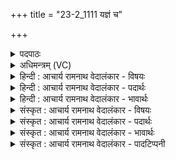 +++
title = "23-2_1111 यज्ञं च"

+++
<details><summary>पदपाठः</summary>

य꣣ज्ञ꣢म्। च꣣। नः। तन्व꣢म्। च꣣। प्रजा꣢म्। प्र꣣। जा꣢म्। च꣣। आदित्यैः꣢। आ꣣। दित्यैः꣢। इ꣡न्द्रः꣢꣯। स꣣ह꣢। सी꣣षधातु। ११११।
</details>

<details><summary>अधिमन्त्रम् (VC)</summary>

- विश्वे देवाः
- भुवन आप्त्यः साधनो वा भौवनः
- द्विपदा त्रिष्टुप्
- धैवतः
</details>

<details><summary>हिन्दी : आचार्य रामनाथ वेदालंकार - विषयः</summary>

अगले मन्त्र में अध्यात्म विषय तथा राष्ट्र का विषय वर्णित है।
</details>

<details><summary>हिन्दी : आचार्य रामनाथ वेदालंकार - पदार्थः</summary>

पदार्थान्वयभाषाः -  (इन्द्रः) हमारा जीवात्मा (आदित्यैः सह) सूर्य के समान ज्ञानसाधक मन-बुद्धि सहित ज्ञानेन्द्रियों के साथ मिलकर, अथवा (इन्द्रः) राष्ट्र का राजा (आदित्यैः सह) विद्वानों के साथ मिलकर (नः) हमारे (यज्ञं च) यज्ञ को, (तन्वं च) शरीर को (प्रजां च) और सन्तति वा राष्ट्र की प्रजा को (सीषधातु) सिद्ध करे ॥२॥ यहाँ श्लेषालङ्कार है ॥२॥
</details>

<details><summary>हिन्दी : आचार्य रामनाथ वेदालंकार - भावार्थः</summary>

भावार्थभाषाः -  जीवात्मा मन,बुद्धि और ज्ञानेन्द्रियों का उपयोग करके सब कुछ सिद्ध कर सकता है। उसी प्रकार विद्वान् प्रजाजन,राजा और राज्याधिकारी मिलकर पुरुषार्थ से सब यज्ञ-सुख,देह-सुख,सन्तति-सुख और प्रजा-सुख सिद्ध कर सकते हैं ॥२॥
</details>

<details><summary>संस्कृत : आचार्य रामनाथ वेदालंकार - विषयः</summary>

अथाऽध्यात्मविषयो राष्ट्रविषयश्चोच्यते।
</details>

<details><summary>संस्कृत : आचार्य रामनाथ वेदालंकार - पदार्थः</summary>

पदार्थान्वयभाषाः -  (इन्द्रः)अस्माकं जीवात्मा(आदित्यैः सह)आदित्यवद् ज्ञानसाधनैर्मनोबुद्धिसहितैः ज्ञानेन्द्रियैः सार्धम्,यद्वा(इन्द्रः)राष्ट्रस्य राजा(आदित्यैः सह)विद्वद्भिः सार्धम् मिलित्वा(नः)अस्माकम्(यज्ञं च)अध्वरं च, (तन्वं च)देहं च, (प्रजां च)सन्ततिं राष्ट्रस्य प्रजां च(सीषधातु)साधयतु ॥२॥ अत्र श्लेषालङ्कारः ॥२॥
</details>

<details><summary>संस्कृत : आचार्य रामनाथ वेदालंकार - भावार्थः</summary>

भावार्थभाषाः -  जीवात्मा मनोबुद्धिज्ञानेन्द्रियाण्युपयुज्य सर्वं साद्धुं शक्नोति। तथैव विद्वांसः प्रजाजना राजा राज्याधिकारिणश्च मिलित्वा पुरुषार्थेन सर्वं यज्ञसुखं,देहसुखं,सन्ततिसुखं,प्रजासुखं च साद्धुं शक्नुवन्ति ॥२॥
</details>

<details><summary>संस्कृत : आचार्य रामनाथ वेदालंकार - पादटिप्पनी</summary>

टिप्पणी:   १.ऋ० १०।१५७।२,‘सीषधातु’ इत्यत्र ‘ची॑क्लृपाति’ इति पाठः।
</details>